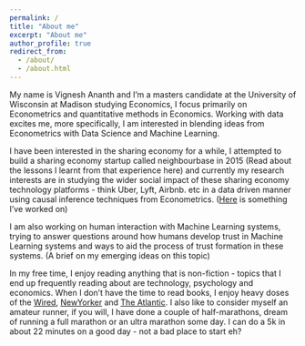 ```yaml
---
permalink: /
title: "About me"
excerpt: "About me"
author_profile: true
redirect_from: 
  - /about/
  - /about.html
---
```


My name is Vignesh Ananth and I’m a masters candidate at the University of Wisconsin at Madison studying Economics, I focus primarily on Econometrics and quantitative methods in Economics. Working with data excites me, more specifically, I am interested in blending ideas from Econometrics with Data Science and Machine Learning. 

I have been interested in the sharing economy for a while, I attempted to build a sharing economy startup called neighbourbase in 2015 (Read about the lessons I learnt from that experience here) and currently my research interests are in studying the wider social impact of these sharing economy technology platforms - think Uber, Lyft, Airbnb. etc in a data driven manner using causal inference techniques from Econometrics. ([Here](http://www.vigneshananth.com/posts/2018/ridesharingtrafficcongestion) is something I’ve worked on)

I am also working on human interaction with Machine Learning systems, trying to answer questions around how humans develop trust in Machine Learning systems and ways to aid the process of trust formation in these systems. (A brief on my emerging ideas on this topic)

In my free time, I enjoy reading anything that is non-fiction - topics that I end up frequently reading about are technology, psychology and economics. When I don’t have the time to read books, I enjoy heavy doses of the [Wired](http://www.wired.com), [NewYorker](http://www.newyorker.com) and [The Atlantic](http://www.theatlantic.com). I also like to consider myself an amateur runner, if you will, I have done a couple of half-marathons, dream of running a full marathon or an ultra marathon some day. I can do a 5k in about 22 minutes on a good day - not a bad place to start eh?
